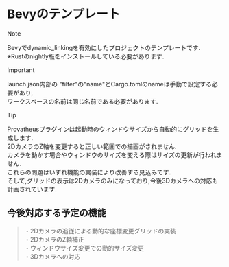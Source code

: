 
# Bevyのテンプレート

> [!NOTE]
> Bevyでdynamic_linkingを有効にしたプロジェクトのテンプレートです.<br>
> ※Rustのnightly版をインストールしている必要があります.<br>

> [!IMPORTANT]
> launch.json内部の "filter"の"name"とCargo.tomlのnameは手動で設定する必要があり,<br>
> ワークスペースの名前は同じ名前である必要があります.<br>

>[!TIP]
> Provatheusプラグインは起動時のウィンドウサイズから自動的にグリッドを生成します.<br>
>   2DカメラのZ軸を変更すると正しい範囲での描画がされません.<br>
>   カメラを動かす場合やウィンドウのサイズを変える際はサイズの更新が行われません．<br>
>   これらの問題はいずれ機能の実装により改善する見込みです.<br>
>   そして,グリッドの表示は2Dカメラのみになっており,今後3Dカメラへの対応も計画されています.<br>

## 今後対応する予定の機能

> ・2Dカメラの追従による動的な座標変更グリッドの実装<br>
> ・2DカメラのZ軸補正<br>
> ・ウィンドウサイズ変更での動的サイズ変更<br>
> ・3Dカメラへの対応<br>